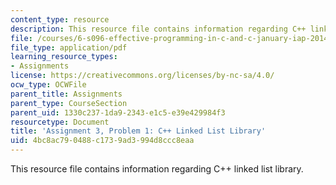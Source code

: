 ```yaml
---
content_type: resource
description: This resource file contains information regarding C++ linked list library.
file: /courses/6-s096-effective-programming-in-c-and-c-january-iap-2014/4bc8ac790488c1739ad3994d8ccc8eaa_MIT6_S096IAP14_ass3_p1.pdf
file_type: application/pdf
learning_resource_types:
- Assignments
license: https://creativecommons.org/licenses/by-nc-sa/4.0/
ocw_type: OCWFile
parent_title: Assignments
parent_type: CourseSection
parent_uid: 1330c237-1da9-2343-e1c5-e39e429984f3
resourcetype: Document
title: 'Assignment 3, Problem 1: C++ Linked List Library'
uid: 4bc8ac79-0488-c173-9ad3-994d8ccc8eaa
---
```

This resource file contains information regarding C++ linked list library.
